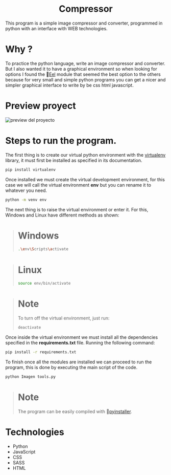 <h1 align="center">Compressor</h1>

This program is a simple image compressor and converter, programmed in python with an interface with WEB technologies.

# Why ?

To practice the python language, write an image compressor and converter. But I also wanted it to have a graphical environment so when looking for options I found the :link:[Eel](https://github.com/python-eel/Eel) module that seemed the best option to the others because for very small and simple python programs you can get a nicer and simpler graphical interface to write by be css html javascript.

# Preview proyect

![preview del proyecto](https://raw.githubusercontent.com/EddyBel/compresor-de-imagenes/main/info/preview.png)

# Steps to run the program.

The first thing is to create our virtual python environment with the [virtualenv](https://virtualenv.pypa.io/en/latest/index.html) library, it must first be installed as specified in its documentation.

```sh
pip install virtualenv
```

Once installed we must create the virtual development environment, for this case we will call the virtual environment **env** but you can rename it to whatever you need.

```sh
python -m venv env
```

The next thing is to raise the virtual environment or enter it. For this, Windows and Linux have different methods as shown:

> # Windows
>
> ```sh
> .\env\Scripts\activate
> ```

> # Linux
>
> ```sh
> source env/bin/activate
> ```

> # Note
>
> To turn off the virtual environment, just run:
>
> ```sh
> deactivate
> ```

Once inside the virtual environment we must install all the dependencies specified in the **requirements.txt** file. Running the following command:

```sh
pip install -r requirements.txt
```

To finish once all the modules are installed we can proceed to run the program, this is done by executing the main script of the code.

```sh
python Imagen tools.py
```

> # Note
>
> The program can be easily compiled with :link:[pyinstaller](https://pyinstaller.org/en/stable/).

# Technologies

- Python
- JavaScript
- CSS
- SASS
- HTML
